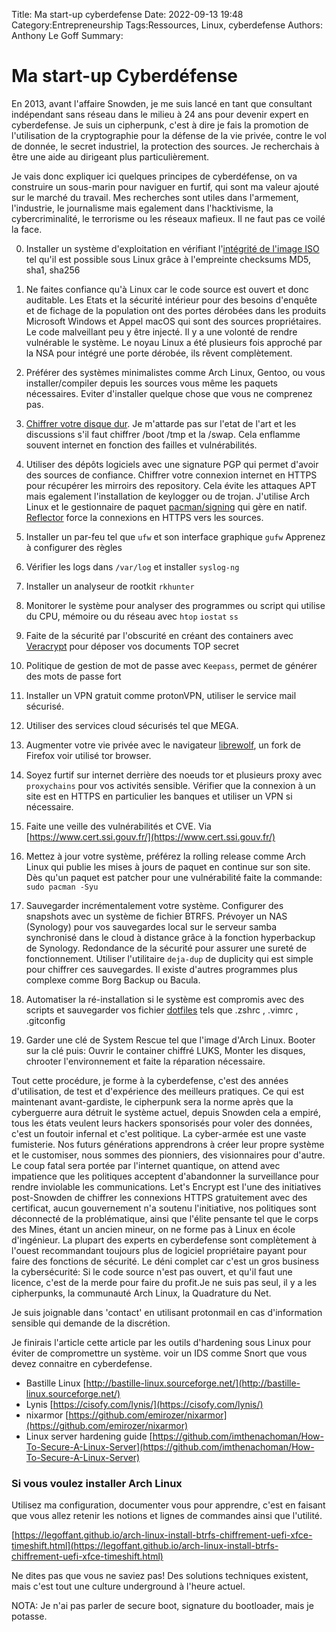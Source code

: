 Title: Ma start-up cyberdefense
Date: 2022-09-13 19:48
Category:Entrepreneurship
Tags:Ressources, Linux, cyberdefense
Authors: Anthony Le Goff
Summary:

# Ma start-up Cyberdéfense

En 2013, avant l'affaire Snowden, je me suis lancé en tant que consultant indépendant sans réseau dans le milieu à 24 ans pour devenir expert en cyberdefense. Je suis un cipherpunk, c'est à dire je fais la promotion de l'utilisation de la cryptographie pour la défense de la vie privée, contre le vol de donnée, le secret industriel, la protection des sources. Je recherchais à être une aide au dirigeant plus particulièrement.

Je vais donc expliquer ici quelques principes de cyberdéfense, on va construire un sous-marin pour naviguer en furtif, qui sont ma valeur ajouté sur le marché du travail. Mes recherches sont utiles dans l'armement, l'industrie, le journalisme mais egalement dans l'hacktivisme, la cybercriminalité, le terrorisme ou les réseaux mafieux. Il ne faut pas ce voilé la face. 

0. Installer un système d'exploitation en vérifiant l'[intégrité de l'image ISO](https://linuxhint.com/md5_sha1_sha256_checksum_iso/) tel qu'il est possible sous Linux grâce à l'empreinte checksums MD5, sha1, sha256

1. Ne faites confiance qu'à Linux car le code source est ouvert et donc auditable. Les Etats et la sécurité intérieur pour des besoins d'enquête et de fichage de la population ont des portes dérobées dans les produits Microsoft Windows et Appel macOS qui sont des sources propriétaires. Le code malveillant peu y être injecté. Il y a une volonté de rendre vulnérable le système. Le noyau Linux a été plusieurs fois approché par la NSA pour intégré une porte dérobée, ils rêvent complètement. 

2. Préférer des systèmes minimalistes comme Arch Linux, Gentoo, ou vous installer/compiler depuis les sources vous même les paquets nécessaires. Eviter d'installer quelque chose que vous ne comprenez pas. 

3. [Chiffrer votre disque dur](https://wiki.archlinux.org/title/Data-at-rest_encryption). Je m'attarde pas sur l'etat de l'art et les discussions s'il faut chiffrer /boot /tmp et la /swap. Cela enflamme souvent internet en fonction des failles et vulnérabilités.

4. Utiliser des dépôts logiciels avec une signature PGP qui permet d'avoir des sources de confiance. Chiffrer votre connexion internet en HTTPS pour récupérer les mirroirs des repository. Cela évite les attaques APT mais egalement l'installation de keylogger ou de trojan. J'utilise Arch Linux et le gestionnaire de paquet [pacman/signing](https://wiki.archlinux.org/title/Pacman/Package_signing) qui gère en natif. [Reflector](https://wiki.archlinux.org/title/Reflector) force la connexions en HTTPS vers les sources. 

5. Installer un par-feu tel que `ufw` et son interface graphique `gufw` Apprenez à configurer des règles

6. Vérifier les logs dans `/var/log` et installer `syslog-ng`

7. Installer un analyseur de rootkit `rkhunter`

8. Monitorer le système pour analyser des programmes ou script qui utilise du CPU, mémoire ou du réseau avec `htop` `iostat` `ss`

9. Faite de la sécurité par l'obscurité en créant des containers avec [Veracrypt](https://www.veracrypt.fr/en/Home.html) pour déposer vos documents TOP secret

10. Politique de gestion de mot de passe avec `Keepass`, permet de générer des mots de passe fort

11. Installer un VPN gratuit comme protonVPN, utiliser le service mail sécurisé.

12. Utiliser des services cloud sécurisés tel que MEGA.

13. Augmenter votre vie privée avec le navigateur [librewolf](https://librewolf.net/), un fork de Firefox voir utilisé tor browser.

14. Soyez furtif sur internet derrière des noeuds tor et plusieurs proxy avec `proxychains` pour vos activités sensible. Vérifier que la connexion à un site est en HTTPS en particulier les banques et utiliser un VPN si nécessaire.

15. Faite une veille des vulnérabilités et CVE. Via [https://www.cert.ssi.gouv.fr/](https://www.cert.ssi.gouv.fr/)

16. Mettez à jour votre système, préférez la rolling release comme Arch Linux qui publie les mises à jours de paquet en continue sur son site. Dès qu'un paquet est patcher pour une vulnérabilité faite la commande: `sudo pacman -Syu`

17. Sauvegarder incrémentalement votre système. Configurer des snapshots avec un système de fichier BTRFS. Prévoyer un NAS (Synology) pour vos sauvegardes local sur le serveur samba synchronisé dans le cloud à distance grâce à la fonction hyperbackup de Synology. Redondance de la sécurité pour assurer une sureté de fonctionnement. Utiliser l'utilitaire `deja-dup` de duplicity qui est simple pour chiffrer ces sauvegardes. Il existe d'autres programmes plus complexe comme Borg Backup ou Bacula.

19. Automatiser la ré-installation si le système est compromis avec des scripts et sauvegarder vos fichier [dotfiles](https://www.freecodecamp.org/news/dotfiles-what-is-a-dot-file-and-how-to-create-it-in-mac-and-linux/) tels que .zshrc , .vimrc , .gitconfig

20. Garder une clé de System Rescue tel que l'image d'Arch Linux. Booter sur la clé puis: Ouvrir le container chiffré LUKS, Monter les disques, chrooter l'environnement et faite la réparation nécessaire.

Tout cette procédure, je forme à la cyberdefense, c'est des années d'utilisation, de test et d'expérience des meilleurs pratiques. Ce qui est maintenant avant-gardiste, le cipherpunk sera la norme après que la cyberguerre aura détruit le système actuel, depuis Snowden cela a empiré, tous les états veulent leurs hackers sponsorisés pour voler des données, c'est un foutoir infernal et c'est politique. La cyber-armée est une vaste fumisterie. Nos futurs générations apprendrons à créer leur propre système et le customiser, nous sommes des pionniers, des visionnaires pour d'autre. Le coup fatal sera portée par l'internet quantique, on attend avec impatience que les politiques acceptent d'abandonner la surveillance pour rendre inviolable les communications. Let's Encrypt est l'une des initiatives post-Snowden de chiffrer les connexions HTTPS gratuitement avec des certificat, aucun gouvernement n'a soutenu l'initiative, nos politiques sont déconnecté de la problématique, ainsi que l'élite pensante tel que le corps des Mines, étant un ancien mineur, on ne forme pas à Linux en école d'ingénieur. La plupart des experts en cyberdefense sont complètement à l'ouest recommandant toujours plus de logiciel propriétaire payant pour faire des fonctions de sécurité. Le déni complet car c'est un gros business la cybersécurité: Si le code source n'est pas ouvert, et qu'il faut une licence, c'est de la merde pour faire du profit.Je ne suis pas seul, il y a les cipherpunks, la communauté Arch Linux, la Quadrature du Net. 

Je suis joignable dans 'contact' en utilisant protonmail en cas d'information sensible qui demande de la discrétion.

Je finirais l'article cette article par les outils d'hardening sous Linux pour éviter de compromettre un système. voir un IDS comme Snort que vous devez connaitre en cyberdefense.

* Bastille Linux [http://bastille-linux.sourceforge.net/](http://bastille-linux.sourceforge.net/)
* Lynis [https://cisofy.com/lynis/](https://cisofy.com/lynis/)
* nixarmor [https://github.com/emirozer/nixarmor](https://github.com/emirozer/nixarmor)
* Linux server hardening guide [https://github.com/imthenachoman/How-To-Secure-A-Linux-Server](https://github.com/imthenachoman/How-To-Secure-A-Linux-Server)

### Si vous voulez installer Arch Linux

Utilisez ma configuration, documenter vous pour apprendre, c'est en faisant que vous allez retenir les notions et lignes de commandes ainsi que l'utilité.

[https://legoffant.github.io/arch-linux-install-btrfs-chiffrement-uefi-xfce-timeshift.html](https://legoffant.github.io/arch-linux-install-btrfs-chiffrement-uefi-xfce-timeshift.html)

Ne dites pas que vous ne saviez pas! Des solutions techniques existent, mais c'est tout une culture underground à l'heure actuel. 

NOTA: Je n'ai pas parler de secure boot, signature du bootloader, mais je potasse.